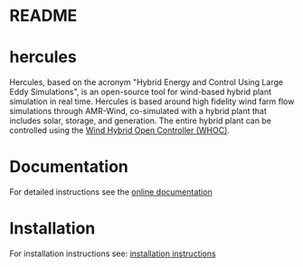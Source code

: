 # README

# hercules
Hercules, based on the acronym "Hybrid Energy and Control Using Large Eddy Simulations", is an open-source tool for wind-based hybrid plant simulation in real time. Hercules is based around high fidelity wind farm flow simulations through AMR-Wind, co-simulated with a hybrid plant that includes solar, storage, and generation. The entire hybrid plant can be controlled using the [Wind Hybrid Open Controller (WHOC)](https://github.com/nrel/wind-hybrid-open-controller).

# Documentation

For detailed instructions see the [online documentation](https://nrel.github.io/hercules/intro.html)

# Installation

For installation instructions see: [installation instructions](https://nrel.github.io/hercules/install_instructions.html)
